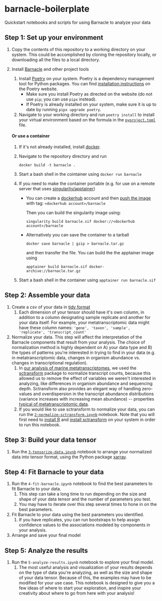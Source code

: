 # barnacle-boilerplate
Quickstart notebooks and scripts for using Barnacle to analyze your data

## Step 1: Set up your environment
1. Copy the contents of this repository to a working directory on your system. This could be accomplished by cloning the repository locally, or downloading all the files to a local directory.
1. Install [Barnacle](https://github.com/blasks/barnacle) and other project tools
    1. Install [Poetry](https://python-poetry.org/) on your system. Poetry is a dependency management tool for Python packages. You can find [installation instructions](https://python-poetry.org/docs/#installation) on the Poetry website.
        - Make sure you install Poetry as directed on the website (do not use `pip`; you can use `pipx` instead).
        - If Poetry is already installed on your system, make sure it is up to date by running `pipx upgrade poetry`. 
    1. Navigate to your working directory and run `poetry install` to install your virtual environment based on the formula in the [`pyproject.toml`](https://github.com/blasks/barnacle-boilerplate/blob/main/pyproject.toml) file.

    #### Or use a container

    1. If it's not already installed, install [docker](https://www.docker.com/get-started/). 
    
    1. Navigate to the repository directory and run
    
        ```docker build -t barnacle .```

    1. Start a bash shell in the cointainer using `docker run barnacle`
    
    1. If you need to make the container portable (e.g. for use on a remote server that uses [singularity/apptainer](https://apptainer.org/docs/user/main/introduction.html)) 
    
        - You can create a [dockerhub](https://app.docker.com/) account and then [push the image](https://docs.docker.com/docker-hub/quickstart/) with tag: `<dockerhub account>/barnacle`

            Then you can build the singularity image using: 

            ```singularity build barnacle.sif docker://<dockerhub account>/barnacle```

        - Alternatively you can save the container to a tarball

            ```docker save barnacle | gzip > barnacle.tar.gz```

            and then transfer the file. You can build the the apptainer image using

            ```apptainer build barnacle.sif docker-archive://barnacle.tar.gz``` 
    
    1. Start a bash shell in the container using `apptainer run barnacle.sif`



## Step 2: Assemble your data
1. Create a csv of your data in [tidy format](https://tidyr.tidyverse.org/articles/tidy-data.html)
    1. Each dimension of your tensor should have it's own column, in addition to a column designating sample replicate and another for your data itself. For example, your metatranscriptomic data might have these column names: `'gene', 'taxon', 'sample', 'replicate', 'transcript_count'`
1. Normalize your data. This step will affect the interpretation of the Barnacle components that result from your analysis. The choice of normalization method is highly dependent on A) your data type and B) the types of patterns you're interested in trying to find in your data (e.g. in metatranscriptomic data, changes in organism abundance vs. changes in transcriptional regulation).
    1. In [our analysis of marine metatranscriptomes](https://doi.org/10.1101/2024.07.15.603627), we used the [sctransform](https://satijalab.org/seurat/articles/sctransform_vignette) package to normalize transcript counts, because this allowed us to remove the effect of variables we weren't interested in analyzing, like differences in organism abundance and sequencing depth. Sctransform also provides an elegant way of handling zero-values and overdispersion in the transcript abundance distributions (variance increases with increasing mean abundance) -- properties [typical of metatranscriptomic data](https://doi.org/10.1186/s13059-017-1359-z).
    1. If you would like to use sctransform to normalize your data, you can run the [`2-normalize-sctransform.ipynb`](https://github.com/blasks/barnacle-boilerplate/blob/main/2-normalize-sctransform.ipynb) notebook. Note that you will first need to [install R](https://cran.r-project.org/) and [install sctransform](https://github.com/satijalab/sctransform) on your system in order to run this notebook.

## Step 3: Build your data tensor
1. Run the [`3-tensorize-data.ipynb`](https://github.com/blasks/barnacle-boilerplate/blob/main/3-tensorize-data.ipynb) notebook to arrange your normalized data into tensor format, using the Python package [xarray](https://docs.xarray.dev/en/stable/).

## Step 4: Fit Barnacle to your data
1. Run the `4-fit-barnacle.ipynb` notebook to find the best parameters to fit Barnacle to your data.
    1. This step can take a long time to run depending on the size and shape of your data tensor and the number of parameters you test.
    1. You may have to iterate over this step several times to hone in on the best parameters.
1. Fit Barnacle to your data using the best parameters you identified.
    1. If you have replicates, you can run bootstraps to help assign confidence values to the associations modeled by components in your analysis.
1. Arrange and save your final model

## Step 5: Analyze the results
1. Run the `5-analyze-results.ipynb` notebook to explore your final model.
    1. The most useful analysis and visualization of your results depends on the type of data you're analyzing, as well as the size and shape of your data tensor. Because of this, the examples may have to be modified for your use case. This notebook is designed to give you a few ideas of where to start your exploration, and inspire your creativity about where to go from here with your analysis!
